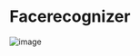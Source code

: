# Facerecognizer

![image](https://github.com/1abobik1/FaceRecognizer/assets/125189134/a58c82fb-b12c-403d-891c-d88142ad477d)

